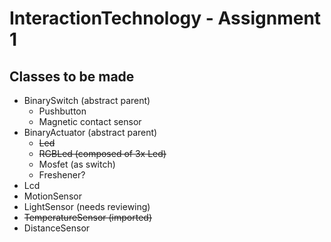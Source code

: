 # InteractionTechnology - Assignment 1

## Classes to be made
- BinarySwitch (abstract parent)
    - Pushbutton
    - Magnetic contact sensor
- BinaryActuator (abstract parent)
    - ~~Led~~
    - ~~RGBLed (composed of 3x Led)~~
    - Mosfet (as switch)
    - Freshener?
- Lcd
- MotionSensor
- LightSensor (needs reviewing)
- ~~TemperatureSensor (imported)~~
- DistanceSensor